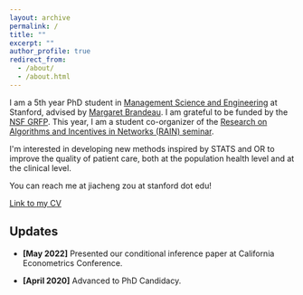 ```yaml
---
layout: archive
permalink: /
title: ""
excerpt: ""
author_profile: true
redirect_from: 
  - /about/
  - /about.html
---
```

I am a 5th year PhD student in [Management Science and Engineering](https://msande.stanford.edu/) at Stanford, advised by [Margaret Brandeau](https://profiles.stanford.edu/margaret-brandeau). I am grateful to be funded by the [NSF GRFP](https://www.nsfgrfp.org/). This year, I am a student co-organizer of the [Research on Algorithms and Incentives in Networks (RAIN) seminar](https://rain.stanford.edu/). 

I'm interested in developing new methods inspired by STATS and OR to improve the quality of patient care, both at the population health level and at the clinical level.

You can reach me at jiacheng zou at stanford dot edu!

[Link to my CV](https://drive.google.com/file/d/17SoBp7t2NAmZMDf0a1w4YG38mx5zj2De/view?usp=sharing)

Updates
------
* **[May 2022]** Presented our conditional inference paper at California Econometrics Conference.

* **[April 2020]** Advanced to PhD Candidacy.
